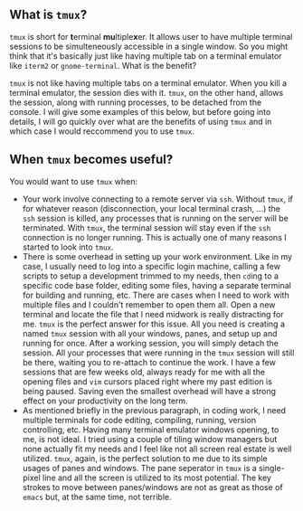 ## What is `tmux`?

`tmux` is short for **t**erminal **mu**ltiple**x**er. It allows user to have multiple terminal sessions to be simulteneously accessible in a single window. So you might think that it's basically just like having multiple tab on a terminal emulator like `iterm2` or `gnome-terminal`. What is the benefit?

`tmux` is not like having multiple tabs on a terminal emulator. When you kill a terminal emulator, the session dies with it. `tmux`, on the other hand, allows the session, along with running processes, to be detached from the console. I will give some examples of this below, but before going into details, I will go quickly over what are the benefits of using `tmux` and in which case I would reccommend you to use `tmux`.


## When `tmux` becomes useful?

You would want to use `tmux` when:
  - Your work involve connecting to a remote server via `ssh`. Without `tmux`, if for whatever reason (disconnection, your local terminal crash, ...) the `ssh` session is killed, any processes that is running on the server will be terminated. With `tmux`, the terminal session will stay even if the `ssh` connection is no longer running. This is actually one of many reasons I started to look into `tmux`. 
  - There is some overhead in setting up your work environment. Like in my case, I usually need to log into a specific login machine, calling a few scripts to setup a development trimmed to my needs, then `cd`ing to a specific code base folder, editing some files, having a separate terminal for building and running, etc. There are cases when I need to work with multiple files and I couldn't remember to open them all. Open a new terminal and locate the file that I need midwork is really distracting for me. `tmux` is the perfect answer for this issue. All you need is creating a named `tmux` session with all your windows, panes, and setup up and running for once. After a working session, you will simply detach the session. All your processes that were running in the `tmux` session will still be there, waiting you to re-attach to continue the work. I have a few sessions that are few weeks old, always ready for me with all the opening files and `vim` cursors placed right where my past edition is being paused. Saving even the smallest overhead will have a strong effect on your productivity on the long term.
  - As mentioned briefly in the previous paragraph, in coding work, I need multiple terminals for code editing, compiling, running, version controlling, etc. Having many terminal emulator windows opening, to me, is not ideal. I tried using a couple of tiling window managers but none actually fit my needs and I feel like not all screen real estate is well utilized. `tmux`, again, is the perfect solution to me due to its simple usages of panes and windows. The pane seperator in `tmux` is a single-pixel line and all the screen is utilized to its most potential. The key strokes to move between panes/windows are not as great as those of `emacs` but, at the same time, not terrible. 

## 
